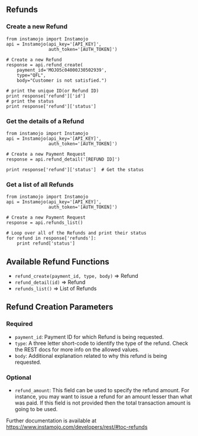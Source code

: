 ## Refunds

### Create a new Refund

    from instamojo import Instamojo
    api = Instamojo(api_key='[API_KEY]',
                    auth_token='[AUTH_TOKEN]')

    # Create a new Refund
    response = api.refund_create(
        payment_id='MOJO5c04000J30502939',
        type="QFL",
        body="Customer is not satisfied.")

    # print the unique ID(or Refund ID)
    print response['refund']['id']
    # print the status
    print response['refund']['status']

### Get the details of a Refund

    from instamojo import Instamojo
    api = Instamojo(api_key='[API_KEY]',
                    auth_token='[AUTH_TOKEN]')

    # Create a new Payment Request
    response = api.refund_detail('[REFUND ID]')

    print response['refund']['status']  # Get the status


### Get a list of all Refunds

    from instamojo import Instamojo
    api = Instamojo(api_key='[API_KEY]',
                    auth_token='[AUTH_TOKEN]')

    # Create a new Payment Request
    response = api.refunds_list()

    # Loop over all of the Refunds and print their status
    for refund in response['refunds']:
        print refund['status']

## Available Refund Functions

 * `refund_create(payment_id, type, body)` => Refund
 * `refund_detail(id)` => Refund
 * `refunds_list()` => List of Refunds

## Refund Creation Parameters

### Required
  * `payment_id`: Payment ID for which Refund is being requested.
  * `type`: A three letter short-code to identify the type of the refund. Check the
            REST docs for more info on the allowed values.
  * `body`: Additional explanation related to why this refund is being requested.

### Optional
  * `refund_amount`: This field can be used to specify the refund amount. For instance, you
            may want to issue a refund for an amount lesser than what was paid. If
            this field is not provided then the total transaction amount is going to
            be used.

Further documentation is available at https://www.instamojo.com/developers/rest/#toc-refunds